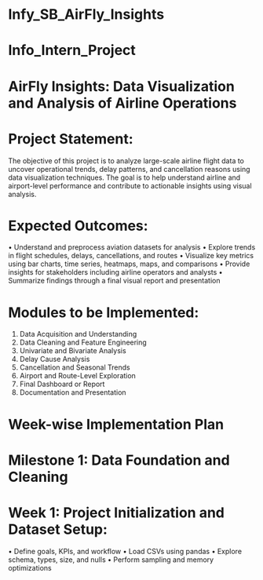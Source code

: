 # Infy_SB_AirFly_Insights

 # Info_Intern_Project
 # AirFly Insights: Data Visualization and Analysis of Airline Operations
                     
# Project Statement:
The objective of this project is to analyze large-scale airline flight data to uncover operational
trends, delay patterns, and cancellation reasons using data visualization techniques. The goal
is to help understand airline and airport-level performance and contribute to actionable
insights using visual analysis.

# Expected Outcomes:
• Understand and preprocess aviation datasets for analysis
• Explore trends in flight schedules, delays, cancellations, and routes
• Visualize key metrics using bar charts, time series, heatmaps, maps, and comparisons
• Provide insights for stakeholders including airline operators and analysts
• Summarize findings through a final visual report and presentation

# Modules to be Implemented:
1. Data Acquisition and Understanding
2. Data Cleaning and Feature Engineering
3. Univariate and Bivariate Analysis
4. Delay Cause Analysis
5. Cancellation and Seasonal Trends
6. Airport and Route-Level Exploration
7. Final Dashboard or Report
8. Documentation and Presentation

# Week-wise Implementation Plan
# Milestone 1: Data Foundation and Cleaning
# Week 1: Project Initialization and Dataset Setup:
• Define goals, KPIs, and workflow
• Load CSVs using pandas
• Explore schema, types, size, and nulls
• Perform sampling and memory optimizations
